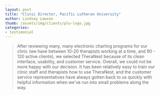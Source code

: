 ```yaml
---
layout: post
title: "Clinic Director, Pacific Lutheran University"
author: Lindsey Lawson
thumb: /assets/img/clients/plu-logo.jpg
categories:
- testimonial
---
```


> After reviewing many, many electronic charting programs for our clinic (we have between 10-20 therapists working at a time, and 90 - 120 active clients), we selected TheraNest because of its clean interface, usability, and customer service. Overall, we could not be more happy with our decision. It has been relatively easy to train our clinic staff and therapists how to use TheraNest, and the customer service representatives have always gotten back to us quickly with helpful information when we've run into small problems along the way.